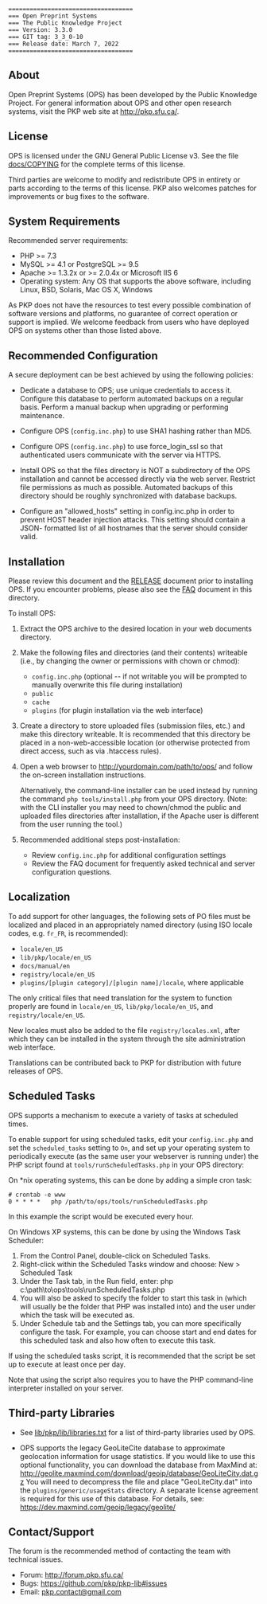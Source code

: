 	===================================
	=== Open Preprint Systems
	=== The Public Knowledge Project
	=== Version: 3.3.0
	=== GIT tag: 3_3_0-10
	=== Release date: March 7, 2022
	===================================


## About

Open Preprint Systems (OPS) has been developed by the Public Knowledge Project.
For general information about OPS and other open research systems, visit the
PKP web site at <http://pkp.sfu.ca/>.


## License

OPS is licensed under the GNU General Public License v3. See the file
[docs/COPYING](COPYING) for the complete terms of this license.

Third parties are welcome to modify and redistribute OPS in entirety or parts
according to the terms of this license. PKP also welcomes patches for
improvements or bug fixes to the software.


## System Requirements

Recommended server requirements:

* PHP >= 7.3
* MySQL >= 4.1 or PostgreSQL >= 9.5
* Apache >= 1.3.2x or >= 2.0.4x or Microsoft IIS 6
* Operating system: Any OS that supports the above software, including
	Linux, BSD, Solaris, Mac OS X, Windows

As PKP does not have the resources to test every possible combination of
software versions and platforms, no guarantee of correct operation or support
is implied. We welcome feedback from users who have deployed OPS on systems
other than those listed above.


## Recommended Configuration

A secure deployment can be best achieved by using the following policies:

* Dedicate a database to OPS; use unique credentials to access it.
	Configure this database to perform automated backups on a regular
	basis. Perform a manual backup when upgrading or performing
	maintenance.

* Configure OPS (`config.inc.php`) to use SHA1 hashing rather than MD5.

* Configure OPS (`config.inc.php`) to use force_login_ssl so that
	authenticated users communicate with the server via HTTPS.

* Install OPS so that the files directory is NOT a subdirectory of
	the OPS installation and cannot be accessed directly via the web
	server. Restrict file permissions as much as possible. Automated
	backups of this directory should be roughly synchronized with
	database backups.

* Configure an "allowed_hosts" setting in config.inc.php in order to prevent
	HOST header injection attacks. This setting should contain a JSON-
	formatted list of all hostnames that the server should consider valid.

## Installation

Please review this document and the [RELEASE](RELEASE) document prior to installing OPS.
If you encounter problems, please also see the [FAQ](FAQ) document in this directory.

To install OPS:

1. Extract the OPS archive to the desired location in your web
	 documents directory.

2. Make the following files and directories (and their contents)
	 writeable (i.e., by changing the owner or permissions with chown or
	 chmod):
	 
	 * `config.inc.php` (optional -- if not writable you will be prompted
		 to manually overwrite this file during installation)
	 * `public`
	 * `cache`
	 * `plugins` (for plugin installation via the web interface)

3. Create a directory to store uploaded files (submission files, etc.)
	 and make this directory writeable. It is recommended that this
	 directory be placed in a non-web-accessible location (or otherwise
	 protected from direct access, such as via .htaccess rules).
	 
4. Open a web browser to http://yourdomain.com/path/to/ops/ and
	 follow the on-screen installation instructions.
	 
	 Alternatively, the command-line installer can be used instead by
	 running the command `php tools/install.php` from your OPS directory.
	 (Note: with the CLI installer you may need to chown/chmod the public
	 and uploaded files directories after installation, if the Apache
	 user is different from the user running the tool.)

5. Recommended additional steps post-installation:

	 * Review `config.inc.php` for additional configuration settings
	 * Review the FAQ document for frequently asked technical and
		 server configuration questions.


## Localization

To add support for other languages, the following sets of PO files must be
localized and placed in an appropriately named directory (using ISO locale 
codes, e.g. `fr_FR`, is recommended):

* `locale/en_US`
* `lib/pkp/locale/en_US`
* `docs/manual/en`
* `registry/locale/en_US`
* `plugins/[plugin category]/[plugin name]/locale`, where applicable

The only critical files that need translation for the system to function
properly are found in `locale/en_US`, `lib/pkp/locale/en_US`, and
`registry/locale/en_US`.

New locales must also be added to the file `registry/locales.xml`, after which
they can be installed in the system through the site administration web
interface.
	
Translations can be contributed back to PKP for distribution with future
releases of OPS.


## Scheduled Tasks

OPS supports a mechanism to execute a variety of tasks at scheduled times.

To enable support for using scheduled tasks, edit your `config.inc.php` and
set the `scheduled_tasks` setting to `On`, and set up your operating system to
periodically execute (as the same user your webserver is running under) the
PHP script found at `tools/runScheduledTasks.php` in your OPS directory:

On *nix operating systems, this can be done by adding a simple cron task:
```
# crontab -e www
0 * * * *	php /path/to/ops/tools/runScheduledTasks.php
```
In this example the script would be executed every hour.

On Windows XP systems, this can be done by using the Windows Task Scheduler:
1) From the Control Panel, double-click on Scheduled Tasks.
2) Right-click within the Scheduled Tasks window and choose:
	New > Scheduled Task
3) Under the Task tab, in the Run field, enter:
	php c:\path\to\ops\tools\runScheduledTasks.php
4) You will also be asked to specify the folder to start this task in
	 (which will usually be the folder that PHP was installed into) and
	 the user under which the task will be executed as.
5) Under Schedule tab and the Settings tab, you can more specifically
	 configure the task. For example, you can choose start and end dates
	 for this scheduled task and also how often to execute this task.
	   
If using the scheduled tasks script, it is recommended that the script be
set up to execute at least once per day.

Note that using the script also requires you to have the PHP command-line
interpreter installed on your server.


## Third-party Libraries

* See [lib/pkp/lib/libraries.txt](../lib/pkp/lib/libraries.txt) for a list of third-party libraries
	used by OPS.

* OPS supports the legacy GeoLiteCite database to approximate geolocation
	information for usage statistics. If you would like to use this optional
	functionality, you can download the database from MaxMind at:
	http://geolite.maxmind.com/download/geoip/database/GeoLiteCity.dat.gz
	You will need to decompress the file and place "GeoLiteCity.dat" into
	the `plugins/generic/usageStats` directory. A separate license agreement
	is required for this use of this database. For details, see:
	https://dev.maxmind.com/geoip/legacy/geolite/

## Contact/Support

The forum is the recommended method of contacting the team with technical
issues.

* Forum: http://forum.pkp.sfu.ca/
* Bugs: https://github.com/pkp/pkp-lib#issues
* Email: pkp.contact@gmail.com
